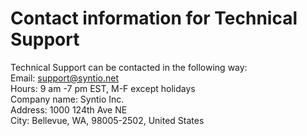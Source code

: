 # Contact information for Technical Support
Technical Support can be contacted in the following way:  
Email: support@syntio.net  
Hours: 9 am -7 pm EST, M-F except holidays  
Company name: Syntio Inc.  
Address: 1000 124th Ave NE  
City: Bellevue, WA, 98005-2502, United States  
